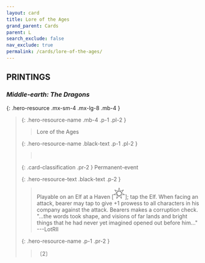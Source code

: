 ```yaml
---
layout: card
title: Lore of the Ages
grand_parent: Cards
parent: L
search_exclude: false
nav_exclude: true
permalink: /cards/lore-of-the-ages/
---
```


## PRINTINGS


### _Middle-earth: The Dragons_

{: .hero-resource .mx-sm-4 .mx-lg-8 .mb-4 }
> {: .hero-resource-name .mb-4 .p-1 .pl-2 }
> > <div class="card-mp"></div>
> > <div class="card-name">Lore of the Ages</div>
>
> {: .hero-resource-name .black-text .p-1 .pl-2 }
> > &nbsp;
>
> {: .card-classification .pr-2 }
> Permanent-event
>
> {: .hero-resource-text .black-text .p-2 }
> > Playable on an Elf at a Haven \[![](/assets/images/free-haven.svg)]; tap the Elf. When facing an attack, bearer may tap to give +1 prowess to all characters in his company against the attack. Bearers makes a corruption check.   "...the words took shape, and visions of far lands and bright things that he had never yet imagined opened out before him..." ---LotRII 
> 
> {: .hero-resource-name .p-1 .pr-2 }
> > <div class="card-shield"></div>
> > <div class="card-corruption">〔2〕</div>
